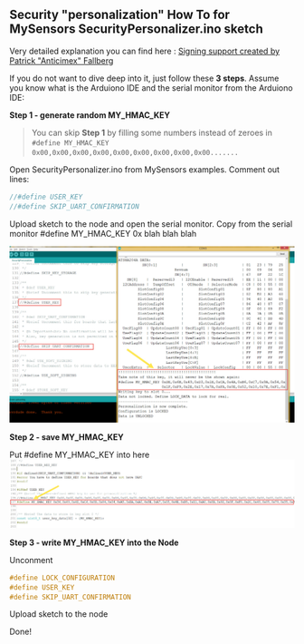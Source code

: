 Security "personalization" How To for MySensors SecurityPersonalizer.ino sketch
------------------------------------------------------------------------


Very detailed explanation you can find here : [Signing support created by Patrick "Anticimex" Fallberg](https://www.mysensors.org/about/signing)

If you do not want to dive deep into it, just follow these **3 steps**. Assume you know what is the Arduiono IDE and the serial monitor from the Arduiono IDE:

**Step 1 - generate random MY_HMAC_KEY**

> You can skip **Step 1** by filling some numbers instead of zeroes in ```#define MY_HMAC_KEY 0x00,0x00,0x00,0x00,0x00,0x00,0x00,0x00,0x00....... ```


Open SecurityPersonalizer.ino from MySensors examples.
 Comment out lines:
```c++
//#define USER_KEY
//#define SKIP_UART_CONFIRMATION
```
Upload sketch to the node and open the serial monitor. Copy from the serial monitor #define MY_HMAC_KEY 0x blah blah blah

![open serial monitor and copy #define MY_HMAC_KEY 0x blah blah blah](https://github.com/EasySensors/ButtonSizeNode/blob/master/pics/personalization.jpg?raw=true)



**Step 2 - save MY_HMAC_KEY**

Put #define MY_HMAC_KEY  into here 
![Put it here ](https://github.com/EasySensors/ButtonSizeNode/blob/master/pics/personalization1.jpg?raw=true)

**Step 3 - write MY_HMAC_KEY into the Node**

Unconment
```c++
#define LOCK_CONFIGURATION
#define USER_KEY
#define SKIP_UART_CONFIRMATION
```
Upload sketch to the node 


Done!
